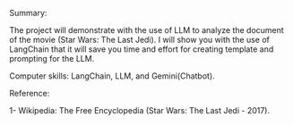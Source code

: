 Summary:

The project will demonstrate with the use of LLM to analyze the document of the movie (Star Wars: The Last Jedi).  I will show you with the use of LangChain that it will save you time and effort for creating template and prompting for the LLM.

Computer skills: LangChain, LLM, and Gemini(Chatbot).

Reference:

1-	Wikipedia: The Free Encyclopedia (Star Wars: The Last Jedi - 2017).
